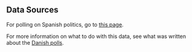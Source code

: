 Data Sources
------------
For polling on Spanish politics, go to [this page][polls].

For more information on what to do with this data, see what was written about the [Danish polls][danish-polling].


[polls]: https://en.wikipedia.org/wiki/Opinion_polling_for_the_next_Spanish_general_election
[danish-polling]: https://github.com/ndarville/d3-charts/blob/master/_data/denmark/README.md
